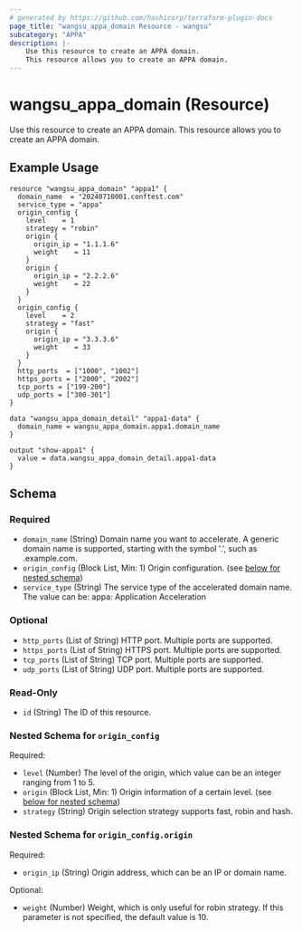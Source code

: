 ```yaml
---
# generated by https://github.com/hashicorp/terraform-plugin-docs
page_title: "wangsu_appa_domain Resource - wangsu"
subcategory: "APPA"
description: |-
    Use this resource to create an APPA domain.
    This resource allows you to create an APPA domain.
---
```


# wangsu_appa_domain (Resource)


Use this resource to create an APPA domain.
This resource allows you to create an APPA domain.

## Example Usage

```hcl
resource "wangsu_appa_domain" "appa1" {
  domain_name  = "20240710001.conftest.com"
  service_type = "appa"
  origin_config {
    level    = 1
    strategy = "robin"
    origin {
      origin_ip = "1.1.1.6"
      weight    = 11
    }
    origin {
      origin_ip = "2.2.2.6"
      weight    = 22
    }
  }
  origin_config {
    level    = 2
    strategy = "fast"
    origin {
      origin_ip = "3.3.3.6"
      weight    = 33
    }
  }
  http_ports  = ["1000", "1002"]
  https_ports = ["2000", "2002"]
  tcp_ports = ["199-200"]
  udp_ports = ["300-301"]
}

data "wangsu_appa_domain_detail" "appa1-data" {
  domain_name = wangsu_appa_domain.appa1.domain_name
}

output "show-appa1" {
  value = data.wangsu_appa_domain_detail.appa1-data
}
```


<!-- schema generated by tfplugindocs -->
## Schema

### Required

- `domain_name` (String) Domain name you want to accelerate. A generic domain name is supported, starting with the symbol '.', such as .example.com.
- `origin_config` (Block List, Min: 1) Origin configuration. (see [below for nested schema](#nestedblock--origin_config))
- `service_type` (String) The service type of the accelerated domain name. The value can be: appa: Application Acceleration

### Optional

- `http_ports` (List of String) HTTP port. Multiple ports are supported.
- `https_ports` (List of String) HTTPS port. Multiple ports are supported.
- `tcp_ports` (List of String) TCP port. Multiple ports are supported.
- `udp_ports` (List of String) UDP port. Multiple ports are supported.

### Read-Only

- `id` (String) The ID of this resource.

<a id="nestedblock--origin_config"></a>
### Nested Schema for `origin_config`

Required:

- `level` (Number) The level of the origin, which value can be an integer ranging from 1 to 5.
- `origin` (Block List, Min: 1) Origin information of a certain level. (see [below for nested schema](#nestedblock--origin_config--origin))
- `strategy` (String) Origin selection strategy supports fast, robin and hash.

<a id="nestedblock--origin_config--origin"></a>
### Nested Schema for `origin_config.origin`

Required:

- `origin_ip` (String) Origin address, which can be an IP or domain name.

Optional:

- `weight` (Number) Weight, which is only useful for robin strategy. If this parameter is not specified, the default value is 10.
